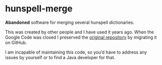 # hunspell-merge

**Abandoned** software for merging several hunspell dictionaries.

This was created by other people and I have used it years ago. 
When the Google Code was closed I preserved the [original repository](https://code.google.com/p/hunspell-merge/) by migrating it on GitHub.

I am incapable of maintaining this code, so you’d have to address any issues by yourself or to find a Java developer for that.

